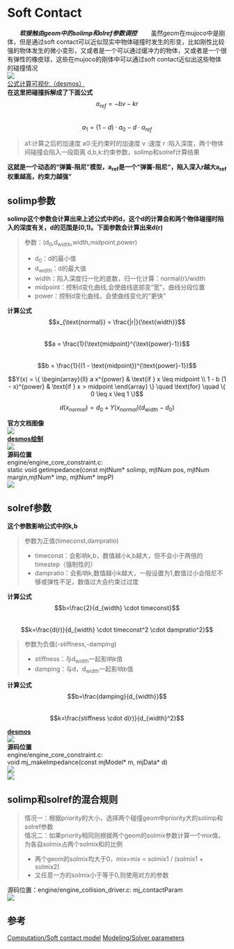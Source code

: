 # Soft Contact
***&emsp;&emsp;软接触由geom中的solimp和olref参数调控***
&emsp;&emsp;虽然geom在mujoco中是刚体，但是通过soft contact可以近似现实中物体碰撞时发生的形变，比如刚性比较强的物体发生的微小变形，又或者是一个可以通过缓冲力的物体，又或者是一个很有弹性的橡皮球，这些在mujoco的刚体中可以通过soft contact近似出这些物体的碰撞情况          
![](../../MJCF/asset/soft_solver_param.png)     
[公式计算可视化（desmos）](https://www.desmos.com/calculator/irtgrwjpkb?lang=zh-CN)         
**在这里把碰撞拆解成了下面公式**          
$$a_{ref}=-bv-kr$$      
$$a_{1}=(1-d) \cdot a_{0}-d \cdot a_{ref}$$     
> a1:计算之后的加速度
> a0:无约束时的加速度
> v :速度
> r :陷入深度，两个物体间碰撞会陷入一段距离
> d,b,k:约束参数，solimp和solref计算结果

**这就是一个动态的“弹簧-阻尼”模型，a<sub>ref</sub>是一个“弹簧-阻尼“，陷入深入r越大a<sub>ref</sub>权重越高，约束力越强”**        

## solimp参数       
**solimp这个参数会计算出来上述公式中的d，这个d的计算会和两个物体碰撞时陷入的深度有关，d的范围是(0,1)。下面参数会计算出来d(r)**
> 参数：(d<sub>0</sub>,d<sub>width</sub>,width,midpoint,power)
>- d<sub>0</sub>：d的最小值
>- d<sub>width</sub>：d的最大值
>- width：陷入深度归一化的底数，归一化计算：normal(r)/width
>- midpoint：控制d变化曲线,会使曲线底部变“宽”，曲线分段位置
>- power：控制d变化曲线，会使曲线变化的“更快”

**计算公式**        
$$x_{\text{normal}} = \frac{|r|}{\text{width}}$$        
$$a = \frac{1}{\text{midpoint}^{\text{power}-1}}$$      
$$b = \frac{1}{(1 - \text{midpoint})^{\text{power}-1}}$$        

$$Y(x) = \{
\begin{array}{ll}
a x^{power} & \text{if } x \leq midpoint \\
1 - b (1 - x)^{power} & \text{if } x > midpoint
\end{array}
\}
\quad \text{for} \quad \{ 0 \leq x \leq 1 \}$$      

$$d\left(x_{normal}\right) = d_{0} + Y\left(x_{normal}\right) \left( d_{\text{width}} - d_{0} \right)$$     

**官方文档图像**        
![](../../MJCF/asset/mujoco_doc_solimp.png)         
[**desmos绘制**](https://www.desmos.com/calculator/irtgrwjpkb?lang=zh-CN)       
![](../../MJCF/asset/solimp_img.png)        
**源码位置**        
engine/engine_core_constraint.c:        
static void getimpedance(const mjtNum* solimp, mjtNum pos, mjtNum margin,mjtNum* imp, mjtNum* impP)     
![](../../MJCF/asset/compute_solimp.png)        

## solref参数       
**这个参数影响公式中的k,b**     

> 参数为正值(timeconst,dampratio)
>- timeconst：会影响k,b，数值越小k,b越大，但不会小于两倍的timestep（强制性的）
>- dampratio：会影响k,数值越小k越大，一般设置为1,数值过小会阻尼不够或弹性不足，数值过大会约束过过度

**计算公式**        
$$b=\frac{2}{d_{width} \cdot timeconst}$$       
$$k=\frac{d(r)}{d_{width} \cdot timeconst^2 \cdot dampratio^2}$$        

> 参数为负值(-stiffness,-damping)
>- stiffness：与d<sub>width</sub>一起影响k值
>- damping：与d，d<sub>width</sub>一起影响b值

**计算公式**        
$$b=\frac{damping}{d_{width}}$$     
$$k=\frac{stiffness \cdot d(r)}{d_{width}^2}$$      

[**desmos**](https://www.desmos.com/calculator/irtgrwjpkb?lang=zh-CN)       
![](../../MJCF/asset/solref_desmos.png)     
**源码位置**        
engine/engine_core_constraint.c:        
void mj_makeImpedance(const mjModel* m, mjData* d)      
![](../../MJCF/asset/coompute_solref.png)       
![](../../MJCF/asset/coompute_solref2.png)      

## solimp和solref的混合规则         
> 情况一：根据priority的大小，选择两个碰撞geom中priority大的solimp和solref参数     
> 情况二：如果priority相同则根据两个geom的solmix参数计算一个mix值，为各自solmix占两个solmix和的比例
>* 两个geom的solmix均大于0，mix=mix = solmix1 / (solmix1 + solmix2)
>* 又任意一方的solmix小于等于0,则使用对方的参数
   
源码位置：engine/engine_collision_driver.c: 
mj_contactParam         
![](../../MJCF/asset/mix_con.png)

## 参考
[Computation/Soft contact model](https://mujoco.readthedocs.io/en/latest/computation/index.html#soft-contact-model)
[Modeling/Solver parameters](https://mujoco.readthedocs.io/en/latest/modeling.html#solver-parameters)
